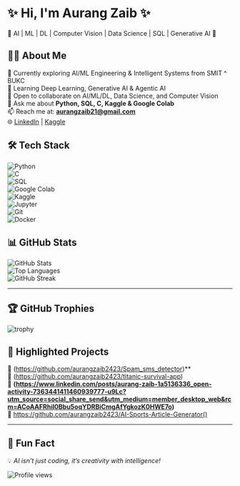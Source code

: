 # ✨ Hi, I'm Aurang Zaib ✨  
🚀 AI | ML | DL | Computer Vision | Data Science | SQL | Generative AI  🚀  

## 👨‍💻 About Me  
🔭 Currently exploring AI/ML Engineering & Intelligent Systems from SMIT ^ BUKC  
🌱 Learning Deep Learning, Generative AI & Agentic AI  
🤝 Open to collaborate on AI/ML/DL, Data Science, and Computer Vision  
💬 Ask me about **Python, SQL, C, Kaggle & Google Colab**  
📫 Reach me at: **aurangzaib21@gmail.com**  
🌐 [LinkedIn](https://www.linkedin.com/in/aurang-zaib-1a5136336/) | [Kaggle](https://www.kaggle.com/codingwithwadod)  

## 🛠️ Tech Stack  

![Python](https://img.shields.io/badge/Python-3776AB?style=for-the-badge&logo=python&logoColor=white)  
![C](https://img.shields.io/badge/C-00599C?style=for-the-badge&logo=c&logoColor=white)  
![SQL](https://img.shields.io/badge/SQL-4479A1?style=for-the-badge&logo=mysql&logoColor=white)  
![Google Colab](https://img.shields.io/badge/Colab-F9AB00?style=for-the-badge&logo=googlecolab&color=525252)  
![Kaggle](https://img.shields.io/badge/Kaggle-20BEFF?style=for-the-badge&logo=kaggle&logoColor=white)  
![Jupyter](https://img.shields.io/badge/Jupyter-F37626?style=for-the-badge&logo=jupyter&logoColor=white)  
![Git](https://img.shields.io/badge/Git-F05032?style=for-the-badge&logo=git&logoColor=white)  
![Docker](https://img.shields.io/badge/Docker-2496ED?style=for-the-badge&logo=docker&logoColor=white)  

## 📊 GitHub Stats  

![GitHub Stats](https://github-readme-stats.vercel.app/api?username=aurangzaib2423&show_icons=true&theme=tokyonight)  
![Top Languages](https://github-readme-stats.vercel.app/api/top-langs/?username=aurangzaib2423&layout=compact&theme=tokyonight)  
![GitHub Streak](https://github-readme-streak-stats.herokuapp.com/?user=aurangzaib2423&theme=tokyonight)  

---

## 🏆 GitHub Trophies  
![trophy](https://github-profile-trophy.vercel.app/?username=aurangzaib2423&theme=darkhub&row=1&column=6)  

## 🚀 Highlighted Projects  

🌟 (https://github.com/aurangzaib2423/Spam_sms_detector)**  
🌟 (https://github.com/aurangzaib2423/titanic-survival-app)  
🌟 **(https://www.linkedin.com/posts/aurang-zaib-1a5136336_open-activity-7363441411460939777-u9Lc?utm_source=social_share_send&utm_medium=member_desktop_web&rcm=ACoAAFRhiI0Bbu5oqYDRBiCmgAfYgkozK0HWE7o)**  
🌟 https://github.com/aurangzaib2423/AI-Sports-Article-Generator()

---

## 🎯 Fun Fact  
💡 *AI isn’t just coding, it’s creativity with intelligence!*  

![Profile views](https://komarev.com/ghpvc/?username=aurangzaib2423&color=blue)  
